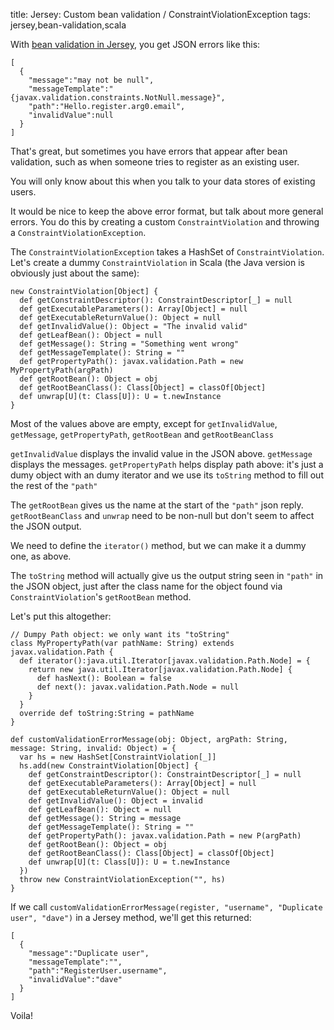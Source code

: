 title: Jersey: Custom bean validation / ConstraintViolationException
tags: jersey,bean-validation,scala

With [bean validation in Jersey](https://newfivefour.com/jersey-bean-validation-json.html), you get JSON errors like this:

    [
      {
        "message":"may not be null",
        "messageTemplate":"{javax.validation.constraints.NotNull.message}",
        "path":"Hello.register.arg0.email",
        "invalidValue":null
      }
    ]

That's great, but sometimes you have errors that appear after bean validation, such as when someone tries to register as an existing user.

You will only know about this when you talk to your data stores of existing users.

It would be nice to keep the above error format, but talk about more general errors. You do this by creating a custom `ConstraintViolation` and throwing a `ConstraintViolationException`.

The `ConstraintViolationException` takes a HashSet of `ConstraintViolation`. Let's create a dummy `ConstraintViolation` in Scala (the Java version is obviously just about the same):

    new ConstraintViolation[Object] {
      def getConstraintDescriptor(): ConstraintDescriptor[_] = null
      def getExecutableParameters(): Array[Object] = null
      def getExecutableReturnValue(): Object = null
      def getInvalidValue(): Object = "The invalid valid"
      def getLeafBean(): Object = null
      def getMessage(): String = "Something went wrong"
      def getMessageTemplate(): String = ""
      def getPropertyPath(): javax.validation.Path = new MyPropertyPath(argPath)
      def getRootBean(): Object = obj
      def getRootBeanClass(): Class[Object] = classOf[Object]
      def unwrap[U](t: Class[U]): U = t.newInstance
    }

Most of the values above are empty, except for `getInvalidValue`, `getMessage`, `getPropertyPath`, `getRootBean` and `getRootBeanClass`

`getInvalidValue` displays the invalid value in the JSON above. `getMessage` displays the messages. `getPropertyPath` helps display path above: it's just a dumy object with an dumy iterator and we use its `toString` method to fill out the rest of the `"path"`

The `getRootBean` gives us the name at the start of the `"path"` json reply. `getRootBeanClass` and `unwrap` need to be non-null but don't seem to affect the JSON output.

We need to define the `iterator()` method, but we can make it a dummy one, as above. 

The `toString` method will actually give us the output string seen in `"path"` in the JSON object, just after the class name for the object found via `ConstraintViolation`'s `getRootBean` method. 

Let's put this altogether:

    // Dumpy Path object: we only want its "toString"
    class MyPropertyPath(var pathName: String) extends javax.validation.Path {
      def iterator():java.util.Iterator[javax.validation.Path.Node] = {
        return new java.util.Iterator[javax.validation.Path.Node] {
          def hasNext(): Boolean = false
          def next(): javax.validation.Path.Node = null
        }
      }
      override def toString:String = pathName
    }
    
    def customValidationErrorMessage(obj: Object, argPath: String, message: String, invalid: Object) = {
      var hs = new HashSet[ConstraintViolation[_]]
      hs.add(new ConstraintViolation[Object] {
        def getConstraintDescriptor(): ConstraintDescriptor[_] = null
        def getExecutableParameters(): Array[Object] = null
        def getExecutableReturnValue(): Object = null
        def getInvalidValue(): Object = invalid
        def getLeafBean(): Object = null
        def getMessage(): String = message
        def getMessageTemplate(): String = ""
        def getPropertyPath(): javax.validation.Path = new P(argPath)
        def getRootBean(): Object = obj
        def getRootBeanClass(): Class[Object] = classOf[Object]
        def unwrap[U](t: Class[U]): U = t.newInstance
      })
      throw new ConstraintViolationException("", hs)
    }

If we call `customValidationErrorMessage(register, "username", "Duplicate user", "dave")` in a Jersey method, we'll get this returned:

    [
      {
        "message":"Duplicate user",
        "messageTemplate":"",
        "path":"RegisterUser.username",
        "invalidValue":"dave"
      }
    ]

Voila!

